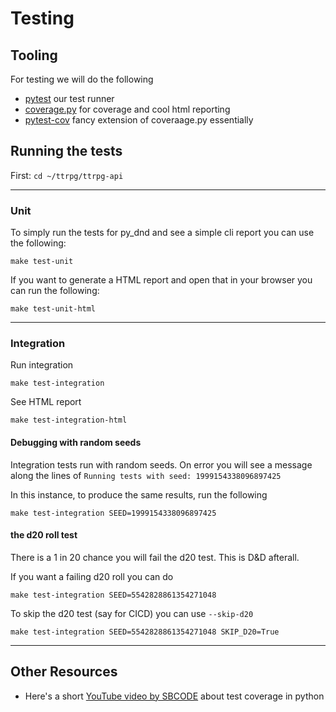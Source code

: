 # Testing

## Tooling
For testing we will do the following
* [pytest](https://docs.pytest.org/) our test runner
* [coverage.py](https://coverage.readthedocs.io/) for coverage and cool html reporting
* [pytest-cov](https://pytest-cov.readthedocs.io/en/latest/) fancy extension of coveraage.py essentially

## Running the tests

First: `cd ~/ttrpg/ttrpg-api`

___
### Unit
To simply run the tests for py_dnd and see a simple cli report you can use the following:

```shell
make test-unit
```

If you want to generate a HTML report and open that in your browser you can run the following:

```shell
make test-unit-html
```

___
### Integration
Run integration
```shell
make test-integration
```
See HTML report
```shell
make test-integration-html
```
#### Debugging with random seeds
Integration tests run with random seeds.
On error you will see a message along the lines of `Running tests with seed: 1999154338096897425`

In this instance, to produce the same results, run the following
```shell
make test-integration SEED=1999154338096897425
```

#### the d20 roll test
There is a 1 in 20 chance you will fail the d20 test. This is D&D afterall.

If you want a failing d20 roll you can do
```shell
make test-integration SEED=5542828861354271048
```

To skip the d20 test (say for CICD) you can use `--skip-d20`
```shell
make test-integration SEED=5542828861354271048 SKIP_D20=True
```
_____
## Other Resources
* Here's a short [YouTube video by SBCODE](https://www.youtube.com/watch?v=7BJ_BKeeJyM) about test coverage in python
